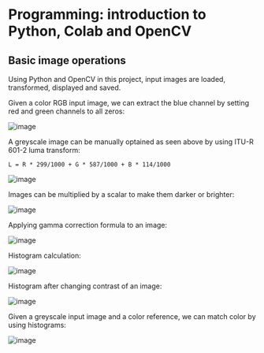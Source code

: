 # Programming: introduction to Python, Colab and OpenCV

## Basic image operations 

Using Python and OpenCV in this project, input images are loaded, transformed, displayed and saved.

Given a color RGB input image, we can extract the blue channel by setting red and green channels to all zeros:

![image](https://user-images.githubusercontent.com/76612427/115183738-47309380-a091-11eb-80ba-f0dda1a5b2a3.png)

A greyscale image can be manually optained as seen above by using ITU-R 601-2 luma transform:

```
L = R * 299/1000 + G * 587/1000 + B * 114/1000
```

![image](https://user-images.githubusercontent.com/76612427/115183932-9eceff00-a091-11eb-9fbd-8a608ec29837.png)

Images can be multiplied by a scalar to make them darker or brighter:

![image](https://user-images.githubusercontent.com/76612427/115184092-f53c3d80-a091-11eb-8392-611de7d5c6e8.png)

Applying gamma correction formula to an image:

![image](https://user-images.githubusercontent.com/76612427/115184136-0b49fe00-a092-11eb-8174-713455ef5684.png)

Histogram calculation:

![image](https://user-images.githubusercontent.com/76612427/115184205-2b79bd00-a092-11eb-8ee3-b82b007e34d1.png)

Histogram after changing contrast of an image:

![image](https://user-images.githubusercontent.com/76612427/115184366-89a6a000-a092-11eb-8d89-bceac1f64a45.png)

Given a greyscale input image and a color reference, we can match color by using histograms:

![image](https://user-images.githubusercontent.com/76612427/115184393-96c38f00-a092-11eb-80de-741e4c01fe86.png)
